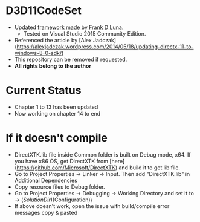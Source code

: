 # D3D11CodeSet
- Updated [framework made by Frank D Luna.](http://www.d3dcoder.net/d3d11.htm)   
  - Tested on Visual Studio 2015 Community Edition.
- Referenced the article by [Alex Jadczak] (https://alexjadczak.wordpress.com/2014/05/18/updating-directx-11-to-windows-8-0-sdk/)
- This repository can be removed if requested.
- **All rights belong to the author**

# Current Status
- Chapter 1 to 13 has been updated
- Now working on chapter 14 to end

# If it doesn't compile
- DirectXTK.lib file inside Common folder is built on Debug mode, x64. If you have x86 OS, get DirectXTK from [here] (https://github.com/Microsoft/DirectXTK) and build it to get lib file.
- Go to Project Properties -> Linker -> Input. Then add "DirectXTK.lib" in Additional Dependencies
- Copy resource files to Debug folder.
- Go to Project Properties -> Debugging -> Working Directory and set it to -> $(SolutionDir)$(Configuration)\
- If above doesn't work, open the issue with build/compile error messages copy & pasted

